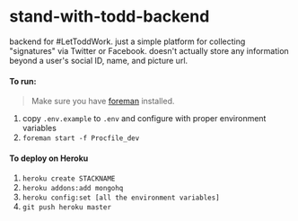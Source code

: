 stand-with-todd-backend
=======================

backend for #LetToddWork. just a simple platform for collecting "signatures" via Twitter or Facebook. doesn't actually store any information beyond a user's social ID, name, and picture url.

#### To run:

> Make sure you have [foreman](https://github.com/ddollar/foreman) installed.

1. copy `.env.example` to `.env` and configure with proper environment variables
2. `foreman start -f Procfile_dev`

#### To deploy on Heroku

1. `heroku create STACKNAME`
2. `heroku addons:add mongohq`
3. `heroku config:set [all the environment variables]`
4. `git push heroku master`
